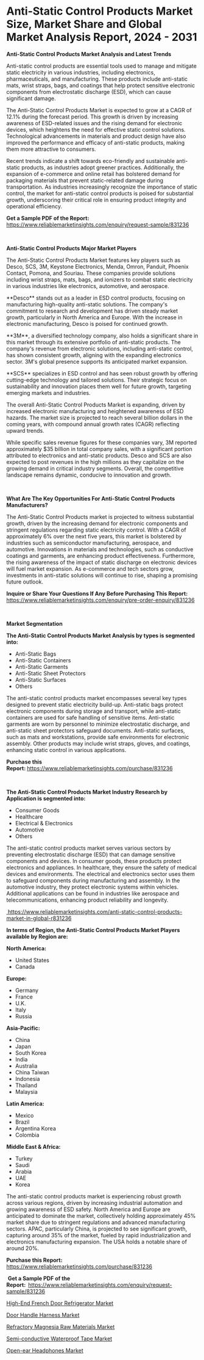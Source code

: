 <p><h1>Anti-Static Control Products Market Size, Market Share and Global Market Analysis Report, 2024 - 2031</h1></p><p><strong>Anti-Static Control Products Market Analysis and Latest Trends</strong></p>
<p><p>Anti-static control products are essential tools used to manage and mitigate static electricity in various industries, including electronics, pharmaceuticals, and manufacturing. These products include anti-static mats, wrist straps, bags, and coatings that help protect sensitive electronic components from electrostatic discharge (ESD), which can cause significant damage.</p><p>The Anti-Static Control Products Market is expected to grow at a CAGR of 12.1% during the forecast period. This growth is driven by increasing awareness of ESD-related issues and the rising demand for electronic devices, which heightens the need for effective static control solutions. Technological advancements in materials and product design have also improved the performance and efficacy of anti-static products, making them more attractive to consumers.</p><p>Recent trends indicate a shift towards eco-friendly and sustainable anti-static products, as industries adopt greener practices. Additionally, the expansion of e-commerce and online retail has bolstered demand for packaging materials that prevent static-related damage during transportation. As industries increasingly recognize the importance of static control, the market for anti-static control products is poised for substantial growth, underscoring their critical role in ensuring product integrity and operational efficiency.</p></p>
<p><strong>Get a Sample PDF of the Report:&nbsp;</strong> <a href="https://www.reliablemarketinsights.com/enquiry/request-sample/831236?utm_campaign=1496&utm_medium=2&utm_source=Github&utm_content=ia&utm_term=13102024&utm_id=anti-static-control-products">https://www.reliablemarketinsights.com/enquiry/request-sample/831236</a></p>
<p>&nbsp;</p>
<p><strong>Anti-Static Control Products Major Market Players</strong></p>
<p><p>The Anti-Static Control Products Market features key players such as Desco, SCS, 3M, Keystone Electronics, Menda, Omron, Panduit, Phoenix Contact, Pomona, and Souriau. These companies provide solutions including wrist straps, mats, bags, and ionizers to combat static electricity in various industries like electronics, automotive, and aerospace.</p><p>**Desco** stands out as a leader in ESD control products, focusing on manufacturing high-quality anti-static solutions. The company's commitment to research and development has driven steady market growth, particularly in North America and Europe. With the increase in electronic manufacturing, Desco is poised for continued growth.</p><p>**3M**, a diversified technology company, also holds a significant share in this market through its extensive portfolio of anti-static products. The company's revenue from electronic solutions, including anti-static control, has shown consistent growth, aligning with the expanding electronics sector. 3M's global presence supports its anticipated market expansion.</p><p>**SCS** specializes in ESD control and has seen robust growth by offering cutting-edge technology and tailored solutions. Their strategic focus on sustainability and innovation places them well for future growth, targeting emerging markets and industries.</p><p>The overall Anti-Static Control Products Market is expanding, driven by increased electronic manufacturing and heightened awareness of ESD hazards. The market size is projected to reach several billion dollars in the coming years, with compound annual growth rates (CAGR) reflecting upward trends.</p><p>While specific sales revenue figures for these companies vary, 3M reported approximately $35 billion in total company sales, with a significant portion attributed to electronics and anti-static products. Desco and SCS are also expected to post revenues in the high millions as they capitalize on the growing demand in critical industry segments. Overall, the competitive landscape remains dynamic, conducive to innovation and growth.</p></p>
<p>&nbsp;</p>
<p><strong>What Are The Key Opportunities For Anti-Static Control Products Manufacturers?</strong></p>
<p><p>The Anti-Static Control Products market is projected to witness substantial growth, driven by the increasing demand for electronic components and stringent regulations regarding static electricity control. With a CAGR of approximately 6% over the next five years, this market is bolstered by industries such as semiconductor manufacturing, aerospace, and automotive. Innovations in materials and technologies, such as conductive coatings and garments, are enhancing product effectiveness. Furthermore, the rising awareness of the impact of static discharge on electronic devices will fuel market expansion. As e-commerce and tech sectors grow, investments in anti-static solutions will continue to rise, shaping a promising future outlook.</p></p>
<p><strong>Inquire or Share Your Questions If Any Before Purchasing This Report:</strong> <a href="https://www.reliablemarketinsights.com/enquiry/pre-order-enquiry/831236?utm_campaign=1496&utm_medium=2&utm_source=Github&utm_content=ia&utm_term=13102024&utm_id=anti-static-control-products">https://www.reliablemarketinsights.com/enquiry/pre-order-enquiry/831236</a></p>
<p>&nbsp;</p>
<p><strong>Market Segmentation</strong></p>
<p><strong>The Anti-Static Control Products Market Analysis by types is segmented into:</strong></p>
<p><ul><li>Anti-Static Bags</li><li>Anti-Static Containers</li><li>Anti-Static Garments</li><li>Anti-Static Sheet Protectors</li><li>Anti-Static Surfaces</li><li>Others</li></ul></p>
<p><p>The anti-static control products market encompasses several key types designed to prevent static electricity build-up. Anti-static bags protect electronic components during storage and transport, while anti-static containers are used for safe handling of sensitive items. Anti-static garments are worn by personnel to minimize electrostatic discharge, and anti-static sheet protectors safeguard documents. Anti-static surfaces, such as mats and workstations, provide safe environments for electronic assembly. Other products may include wrist straps, gloves, and coatings, enhancing static control in various applications.</p></p>
<p><strong>Purchase this Report:&nbsp;</strong><a href="https://www.reliablemarketinsights.com/purchase/831236?utm_campaign=1496&utm_medium=2&utm_source=Github&utm_content=ia&utm_term=13102024&utm_id=anti-static-control-products">https://www.reliablemarketinsights.com/purchase/831236</a></p>
<p>&nbsp;</p>
<p><strong>The Anti-Static Control Products Market Industry Research by Application is segmented into:</strong></p>
<p><ul><li>Consumer Goods</li><li>Healthcare</li><li>Electrical & Electronics</li><li>Automotive</li><li>Others</li></ul></p>
<p><p>The anti-static control products market serves various sectors by preventing electrostatic discharge (ESD) that can damage sensitive components and devices. In consumer goods, these products protect electronics and appliances. In healthcare, they ensure the safety of medical devices and environments. The electrical and electronics sector uses them to safeguard components during manufacturing and assembly. In the automotive industry, they protect electronic systems within vehicles. Additional applications can be found in industries like aerospace and telecommunications, enhancing product reliability and longevity.</p></p>
<p><a href="https://www.reliablemarketinsights.com/anti-static-control-products-market-in-global-r831236?utm_campaign=1496&utm_medium=2&utm_source=Github&utm_content=ia&utm_term=13102024&utm_id=anti-static-control-products">&nbsp;https://www.reliablemarketinsights.com/anti-static-control-products-market-in-global-r831236</a></p>
<p><strong>In terms of Region, the Anti-Static Control Products Market Players available by Region are:</strong></p>
<p>
    <p> <strong> North America: </strong>
        <ul>
            <li>United States</li>
            <li>Canada</li>
        </ul>
        </p> 
    <p> <strong> Europe: </strong>
        <ul>
            <li>Germany</li>
            <li>France</li>
            <li>U.K.</li>
            <li>Italy</li>
            <li>Russia</li>
        </ul>
        </p> 
    <p> <strong> Asia-Pacific: </strong>
        <ul>
            <li>China</li>
            <li>Japan</li>
            <li>South Korea</li>
            <li>India</li>
            <li>Australia</li>
            <li>China Taiwan</li>
            <li>Indonesia</li>
            <li>Thailand</li>
            <li>Malaysia</li>
        </ul>
        </p> 
    <p> <strong> Latin America: </strong>
        <ul>
            <li>Mexico</li>
            <li>Brazil</li>
            <li>Argentina Korea</li>
            <li>Colombia</li>
        </ul>
        </p> 
    <p> <strong> Middle East & Africa: </strong>
        <ul>
            <li>Turkey</li>
            <li>Saudi</li>
            <li>Arabia</li>
            <li>UAE</li>
            <li>Korea</li>
        </ul>
    </p>
    </p>
<p><p>The anti-static control products market is experiencing robust growth across various regions, driven by increasing industrial automation and growing awareness of ESD safety. North America and Europe are anticipated to dominate the market, collectively holding approximately 45% market share due to stringent regulations and advanced manufacturing sectors. APAC, particularly China, is projected to see significant growth, capturing around 35% of the market, fueled by rapid industrialization and electronics manufacturing expansion. The USA holds a notable share of around 20%.</p></p>
<p><strong>Purchase this Report: </strong><a href="https://www.reliablemarketinsights.com/purchase/831236?utm_campaign=1496&utm_medium=2&utm_source=Github&utm_content=ia&utm_term=13102024&utm_id=anti-static-control-products">https://www.reliablemarketinsights.com/purchase/831236</a></p>
<p>&nbsp;<strong>Get a Sample PDF of the Report:&nbsp;&nbsp;</strong><a href="https://www.reliablemarketinsights.com/enquiry/request-sample/831236?utm_campaign=1496&utm_medium=2&utm_source=Github&utm_content=ia&utm_term=13102024&utm_id=anti-static-control-products">https://www.reliablemarketinsights.com/enquiry/request-sample/831236</a></p>
<p><strong></strong></p>
<p><p><a href="https://www.linkedin.com/pulse/high-end-french-door-refrigerator-ecosystem-mapping-innovation-hrazc?utm_campaign=1496&utm_medium=2&utm_source=Github&utm_content=ia&utm_term=13102024&utm_id=anti-static-control-products">High-End French Door Refrigerator Market</a></p><p><a href="https://www.linkedin.com/pulse/door-handle-harness-market-industry-landscape-growth-trajectories-y0ree?utm_campaign=1496&utm_medium=2&utm_source=Github&utm_content=ia&utm_term=13102024&utm_id=anti-static-control-products">Door Handle Harness Market</a></p><p><a href="https://www.linkedin.com/pulse/refractory-magnesia-raw-materials-market-size-segmentation-impdc?utm_campaign=1496&utm_medium=2&utm_source=Github&utm_content=ia&utm_term=13102024&utm_id=anti-static-control-products">Refractory Magnesia Raw Materials Market</a></p><p><a href="https://www.linkedin.com/pulse/mapping-semi-conductive-waterproof-tape-market-trends-challenges-a29pc?utm_campaign=1496&utm_medium=2&utm_source=Github&utm_content=ia&utm_term=13102024&utm_id=anti-static-control-products">Semi-conductive Waterproof Tape Market</a></p><p><a href="https://www.linkedin.com/pulse/strategic-market-insights-global-open-ear-headphones-2024-qpsqf?utm_campaign=1496&utm_medium=2&utm_source=Github&utm_content=ia&utm_term=13102024&utm_id=anti-static-control-products">Open-ear Headphones Market</a></p></p>